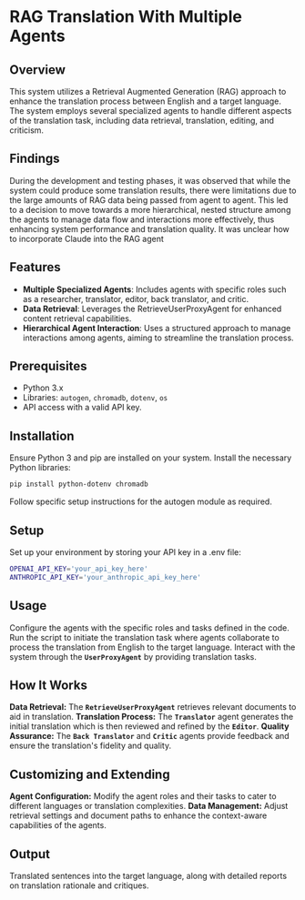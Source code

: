 # RAG Translation With Multiple Agents

## Overview
This system utilizes a Retrieval Augmented Generation (RAG) approach to enhance the translation process between English and a target language. The system employs several specialized agents to handle different aspects of the translation task, including data retrieval, translation, editing, and criticism.

## Findings
During the development and testing phases, it was observed that while the system could produce some translation results, there were limitations due to the large amounts of RAG data being passed from agent to agent. This led to a decision to move towards a more hierarchical, nested structure among the agents to manage data flow and interactions more effectively, thus enhancing system performance and translation quality.
It was unclear how to incorporate Claude into the RAG agent

## Features
- **Multiple Specialized Agents**: Includes agents with specific roles such as a researcher, translator, editor, back translator, and critic.
- **Data Retrieval**: Leverages the RetrieveUserProxyAgent for enhanced content retrieval capabilities.
- **Hierarchical Agent Interaction**: Uses a structured approach to manage interactions among agents, aiming to streamline the translation process.

## Prerequisites
- Python 3.x
- Libraries: `autogen`, `chromadb`, `dotenv`, `os`
- API access with a valid API key.

## Installation
Ensure Python 3 and pip are installed on your system. Install the necessary Python libraries:
```bash
pip install python-dotenv chromadb
```
Follow specific setup instructions for the autogen module as required.

## Setup
Set up your environment by storing your API key in a .env file:
```bash
OPENAI_API_KEY='your_api_key_here'
ANTHROPIC_API_KEY='your_anthropic_api_key_here'
```
## Usage
Configure the agents with the specific roles and tasks defined in the code.
Run the script to initiate the translation task where agents collaborate to process the translation from English to the target language.
Interact with the system through the **`UserProxyAgent`** by providing translation tasks.

## How It Works
**Data Retrieval:** The **`RetrieveUserProxyAgent`** retrieves relevant documents to aid in translation.
**Translation Process:** The **`Translator`** agent generates the initial translation which is then reviewed and refined by the **`Editor`**.
**Quality Assurance:** The **`Back Translator`** and **`Critic`** agents provide feedback and ensure the translation's fidelity and quality.

## Customizing and Extending
**Agent Configuration:** Modify the agent roles and their tasks to cater to different languages or translation complexities.
**Data Management:** Adjust retrieval settings and document paths to enhance the context-aware capabilities of the agents.

## Output
Translated sentences into the target language, along with detailed reports on translation rationale and critiques.